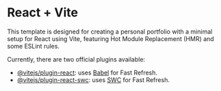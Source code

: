 # React + Vite

This template is designed for creating a personal portfolio with a minimal setup for React using Vite, featuring Hot Module Replacement (HMR) and some ESLint rules.

Currently, there are two official plugins available:

- [@vitejs/plugin-react](https://github.com/vitejs/vite-plugin-react/blob/main/packages/plugin-react/README.md): uses [Babel](https://babeljs.io/) for Fast Refresh.
- [@vitejs/plugin-react-swc](https://github.com/vitejs/vite-plugin-react-swc): uses [SWC](https://swc.rs/) for Fast Refresh.
